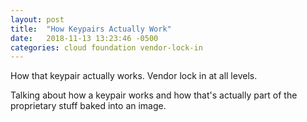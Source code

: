 ```yaml
---
layout: post
title:  "How Keypairs Actually Work"
date:   2018-11-13 13:23:46 -0500
categories: cloud foundation vendor-lock-in
---
```

How that keypair actually works.  Vendor lock in at all levels.

Talking about how a keypair works and how that's actually part of the
proprietary stuff baked into an image.
